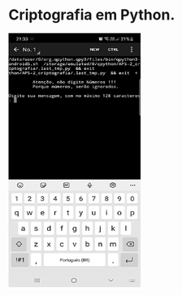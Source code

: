 # Criptografia em Python.

<img src="APS-2_criptografia/criptografia.gif" width="260px" height="500px" />
